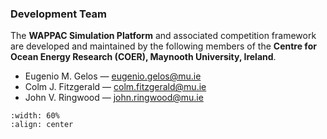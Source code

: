 ### Development Team

The **WAPPAC Simulation Platform** and associated competition framework are developed and maintained by the
following members of the **Centre for Ocean Energy Research (COER), Maynooth University, Ireland**.
- Eugenio M. Gelos — eugenio.gelos@mu.ie  
- Colm J. Fitzgerald — colm.fitzgerald@mu.ie  
- John V. Ringwood — john.ringwood@mu.ie


```{figure} _static/figures/logos/COER_logo.png
:width: 60%
:align: center
```

[//]: # (**Acknowledgment / Citation:** Gelos et al., 2025, “The WAPPAC Simulation Platform,” COER Technical Report.  )
